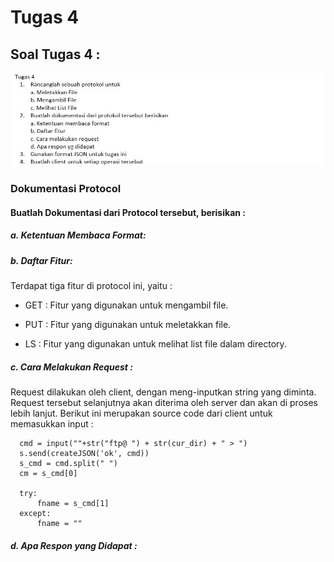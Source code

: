 # Tugas 4

## Soal Tugas 4 :
![1](https://github.com/PutriEndahP/PROGJAR_05111740000039/blob/master/tugas4/soal%20tugas%204.jpeg)

### Dokumentasi Protocol

#### Buatlah Dokumentasi dari Protocol tersebut, berisikan :

##### a. Ketentuan Membaca Format: 


##### b. Daftar Fitur:

  Terdapat tiga fitur di protocol ini, yaitu :
  
  * GET : Fitur yang digunakan untuk mengambil file.
  
  * PUT : Fitur yang digunakan untuk meletakkan file.
  
  * LS : Fitur yang digunakan untuk melihat list file dalam directory.

##### c. Cara Melakukan Request :

  Request dilakukan oleh client, dengan meng-inputkan string yang diminta. Request tersebut selanjutnya akan diterima oleh server dan     akan di proses lebih lanjut.
  Berikut ini merupakan source code dari client untuk memasukkan input :
  
  ```
    cmd = input(""+str("ftp@ ") + str(cur_dir) + " > ")
    s.send(createJSON('ok', cmd))
    s_cmd = cmd.split(" ")
    cm = s_cmd[0]

    try:
        fname = s_cmd[1]
    except:
        fname = ""
  ```

##### d. Apa Respon yang Didapat : 

